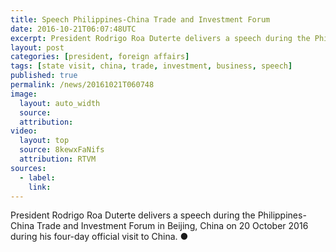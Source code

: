 ```yaml
---
title: Speech Philippines-China Trade and Investment Forum
date: 2016-10-21T06:07:48UTC
excerpt: President Rodrigo Roa Duterte delivers a speech during the Philippines-China Trade and Investment Forum in Beijing, China on 20 October 2016 during his four-day state visit to China.
layout: post
categories: [president, foreign affairs]
tags: [state visit, china, trade, investment, business, speech]
published: true
permalink: /news/20161021T060748
image:
  layout: auto_width
  source: 
  attribution: 
video:
  layout: top
  source: 8kewxFaNifs
  attribution: RTVM
sources:
  - label:
    link:
---
```


President Rodrigo Roa Duterte delivers a speech during the Philippines-China Trade and Investment Forum in Beijing, China on 20 October 2016 during his four-day official visit to China.
&#x25cf;
